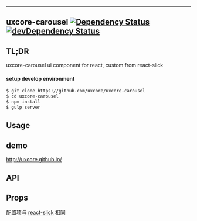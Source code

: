 ---

## uxcore-carousel [![Dependency Status](http://img.shields.io/david/uxcore/uxcore-carousel.svg?style=flat-square)](https://david-dm.org/uxcore/uxcore-carousel) [![devDependency Status](http://img.shields.io/david/dev/uxcore/uxcore-carousel.svg?style=flat-square)](https://david-dm.org/uxcore/uxcore-carousel#info=devDependencies) 

## TL;DR

uxcore-carousel ui component for react, custom from react-slick

#### setup develop environment

```sh
$ git clone https://github.com/uxcore/uxcore-carousel
$ cd uxcore-carousel
$ npm install
$ gulp server
```

## Usage

## demo
http://uxcore.github.io/

## API

## Props

配置项与 [react-slick](https://www.npmjs.com/package/react-slick) 相同

